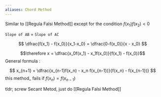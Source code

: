 ```yaml
---
aliases: Chord Method
---
```


Similar to [[Regula Falsi Method]] except for the condition $f(x_1)f(x_2) < 0$

`Slope of AB` = `Slope of AC`

$$
\dfrac{f(x_1) - f(x_0)}{x_1-x_0} = \dfrac{0-f(x_0)}{x - x_0}
$$

$$\therefore x = \dfrac{x_0f(x_1) - x_1f(x_0)}{f(x_1) - f(x_0)}$$
General formula : 

$$
x_{n+1} = \dfrac{x_{n-1}f(x_n) - x_n f(x_{n-1})}{f(x_n) - f(x_{n-1})}
$$
this method_ fails if 
$f(x_n) = f(x_{n-1})$


tldr; screw Secant Metod, just do [[Regula Falsi Method]]
